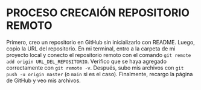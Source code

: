 # PROCESO CRECAIÓN REPOSITORIO REMOTO


Primero, creo un repositorio en GitHub sin inicializarlo con README. Luego, copio la URL del repositorio. En mi terminal, entro a la carpeta de mi proyecto local y conecto el repositorio remoto con el comando `git remote add origin URL_DEL_REPOSITORIO`. Verifico que se haya agregado correctamente con `git remote -v`. Después, subo mis archivos con `git push -u origin master` (o `main` si es el caso). Finalmente, recargo la página de GitHub y veo mis archivos.

